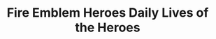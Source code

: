 --- 
title: "Fire Emblem Heroes Daily Lives of the Heroes"
publishdate: "2019-1-5T16:48:46+02:00"
src: "https://365manga.net/manga/fire-emblem-heroes-daily-lives-of-the-heroes"
image: "https://data.365manga.net/images/thumbnails/32603-fire-emblem-heroes-daily-lives-of-the-heroes.jpg"
description: " Fire Emblem Heroes Daily Lives of the Heroes summary is updating. Come visit Mangakakalot.com sometime to read the latest chapter of Fire Emblem Heroes Daily Lives of the Heroes. If you have any question about this manga, Please don't hesitate to contact us or translate team. Hope you enjoy it."
---